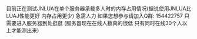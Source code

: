 目前正在测试JNLUA在单个服务器承载多人时的内存占用情况(据说使用JNLUA比LUAJ性能更好 内存占用更少) 急需人力 如果您想参与请加入Q群: 154422757 只需要进入服务器到处逛逛 (服务器现在在线人数真的很低 只有同时在线30个人以上才能测出来)
